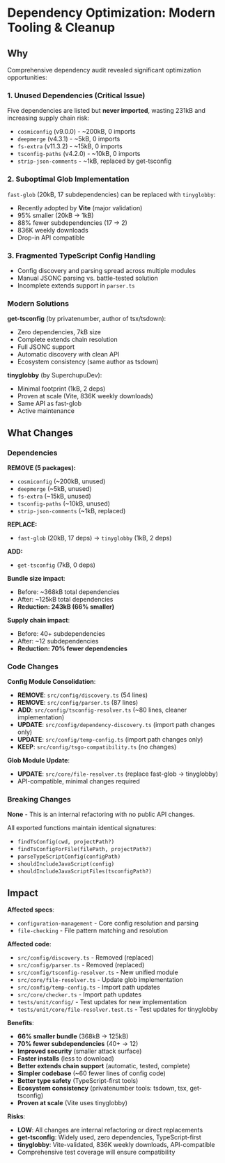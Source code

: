 # Dependency Optimization: Modern Tooling & Cleanup

## Why

Comprehensive dependency audit revealed significant optimization opportunities:

### 1. Unused Dependencies (Critical Issue)

Five dependencies are listed but **never imported**, wasting 231kB and increasing supply chain risk:

- `cosmiconfig` (v9.0.0) - ~200kB, 0 imports
- `deepmerge` (v4.3.1) - ~5kB, 0 imports
- `fs-extra` (v11.3.2) - ~15kB, 0 imports
- `tsconfig-paths` (v4.2.0) - ~10kB, 0 imports
- `strip-json-comments` - ~1kB, replaced by get-tsconfig

### 2. Suboptimal Glob Implementation

`fast-glob` (20kB, 17 subdependencies) can be replaced with `tinyglobby`:

- Recently adopted by **Vite** (major validation)
- 95% smaller (20kB → 1kB)
- 88% fewer subdependencies (17 → 2)
- 836K weekly downloads
- Drop-in API compatible

### 3. Fragmented TypeScript Config Handling

- Config discovery and parsing spread across multiple modules
- Manual JSONC parsing vs. battle-tested solution
- Incomplete extends support in `parser.ts`

### Modern Solutions

**get-tsconfig** (by privatenumber, author of tsx/tsdown):

- Zero dependencies, 7kB size
- Complete extends chain resolution
- Full JSONC support
- Automatic discovery with clean API
- Ecosystem consistency (same author as tsdown)

**tinyglobby** (by SuperchupuDev):

- Minimal footprint (1kB, 2 deps)
- Proven at scale (Vite, 836K weekly downloads)
- Same API as fast-glob
- Active maintenance

## What Changes

### Dependencies

**REMOVE (5 packages):**

- `cosmiconfig` (~200kB, unused)
- `deepmerge` (~5kB, unused)
- `fs-extra` (~15kB, unused)
- `tsconfig-paths` (~10kB, unused)
- `strip-json-comments` (~1kB, replaced)

**REPLACE:**

- `fast-glob` (20kB, 17 deps) → `tinyglobby` (1kB, 2 deps)

**ADD:**

- `get-tsconfig` (7kB, 0 deps)

**Bundle size impact**:

- Before: ~368kB total dependencies
- After: ~125kB total dependencies
- **Reduction: 243kB (66% smaller)**

**Supply chain impact**:

- Before: 40+ subdependencies
- After: ~12 subdependencies
- **Reduction: 70% fewer dependencies**

### Code Changes

**Config Module Consolidation**:

- **REMOVE**: `src/config/discovery.ts` (54 lines)
- **REMOVE**: `src/config/parser.ts` (87 lines)
- **ADD**: `src/config/tsconfig-resolver.ts` (~80 lines, cleaner implementation)
- **UPDATE**: `src/config/dependency-discovery.ts` (import path changes only)
- **UPDATE**: `src/config/temp-config.ts` (import path changes only)
- **KEEP**: `src/config/tsgo-compatibility.ts` (no changes)

**Glob Module Update**:

- **UPDATE**: `src/core/file-resolver.ts` (replace fast-glob → tinyglobby)
- API-compatible, minimal changes required

### Breaking Changes

**None** - This is an internal refactoring with no public API changes.

All exported functions maintain identical signatures:

- `findTsConfig(cwd, projectPath?)`
- `findTsConfigForFile(filePath, projectPath?)`
- `parseTypeScriptConfig(configPath)`
- `shouldIncludeJavaScript(config)`
- `shouldIncludeJavaScriptFiles(tsconfigPath?)`

## Impact

**Affected specs**:

- `configuration-management` - Core config resolution and parsing
- `file-checking` - File pattern matching and resolution

**Affected code**:

- `src/config/discovery.ts` - Removed (replaced)
- `src/config/parser.ts` - Removed (replaced)
- `src/config/tsconfig-resolver.ts` - New unified module
- `src/core/file-resolver.ts` - Update glob implementation
- `src/config/temp-config.ts` - Import path updates
- `src/core/checker.ts` - Import path updates
- `tests/unit/config/` - Test updates for new implementation
- `tests/unit/core/file-resolver.test.ts` - Test updates for tinyglobby

**Benefits**:

- **66% smaller bundle** (368kB → 125kB)
- **70% fewer subdependencies** (40+ → 12)
- **Improved security** (smaller attack surface)
- **Faster installs** (less to download)
- **Better extends chain support** (automatic, tested, complete)
- **Simpler codebase** (~60 fewer lines of config code)
- **Better type safety** (TypeScript-first tools)
- **Ecosystem consistency** (privatenumber tools: tsdown, tsx, get-tsconfig)
- **Proven at scale** (Vite uses tinyglobby)

**Risks**:

- **LOW**: All changes are internal refactoring or direct replacements
- **get-tsconfig**: Widely used, zero dependencies, TypeScript-first
- **tinyglobby**: Vite-validated, 836K weekly downloads, API-compatible
- Comprehensive test coverage will ensure compatibility
